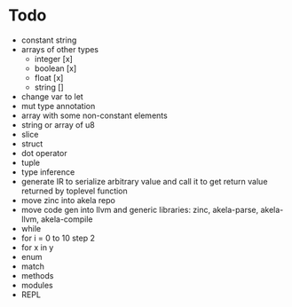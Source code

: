 # Todo
* constant string
* arrays of other types
  * integer [x]
  * boolean [x]
  * float [x]
  * string []
* change var to let
* mut type annotation
* array with some non-constant elements
* string or array of u8
* slice
* struct
* dot operator
* tuple
* type inference
* generate IR to serialize arbitrary value and call it to get return value returned by toplevel function
* move zinc into akela repo
* move code gen into llvm and generic libraries: zinc, akela-parse, akela-llvm, akela-compile
* while
* for i = 0 to 10 step 2
* for x in y
* enum
* match
* methods
* modules
* REPL